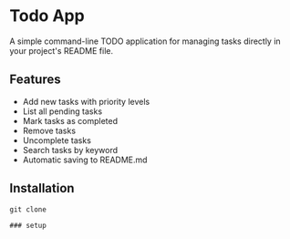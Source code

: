 # Todo App

A simple command-line TODO application for managing tasks directly in your project's README file.

## Features

- Add new tasks with priority levels
- List all pending tasks
- Mark tasks as completed
- Remove tasks
- Uncomplete tasks
- Search tasks by keyword
- Automatic saving to README.md

## Installation

```Local Setup
git clone

### setup
